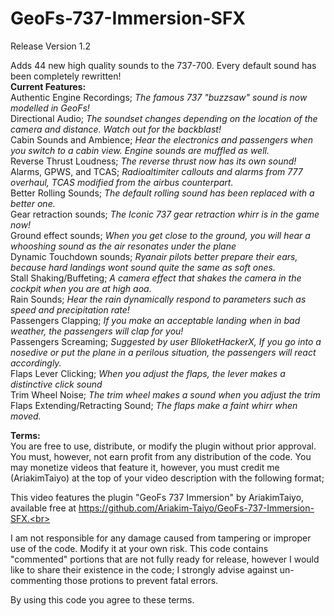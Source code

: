 # GeoFs-737-Immersion-SFX

Release Version 1.2

Adds 44 new high quality sounds to the 737-700. Every default sound has been completely rewritten!<br>
**Current Features:**<br>
Authentic Engine Recordings; *The famous 737 "buzzsaw" sound is now modelled in GeoFs!*<br>
Directional Audio; *The soundset changes depending on the location of the camera and distance. Watch out for the backblast!*<br>
Cabin Sounds and Ambience; *Hear the electronics and passengers when you switch to a cabin view. Engine sounds are muffled as well.* <br>
Reverse Thrust Loudness; *The reverse thrust now has its own sound!*<br>
Alarms, GPWS, and TCAS; *Radioaltimiter callouts and alarms from 777 overhaul, TCAS modified from the airbus counterpart.* <br>
Better Rolling Sounds; *The default rolling sound has been replaced with a better one.*<br>
Gear retraction sounds; *The Iconic 737 gear retraction whirr is in the game now!*<br>
Ground effect sounds; *When you get close to the ground, you will hear a whooshing sound as the air resonates under the plane*<br>
Dynamic Touchdown sounds; *Ryanair pilots better prepare their ears, because hard landings wont sound quite the same as soft ones.*<br>
Stall Shaking/Buffeting; *A camera effect that shakes the camera in the cockpit when you are at high aoa.*<br>
Rain Sounds; *Hear the rain dynamically respond to parameters such as speed and precipitation rate!*<br>
Passengers Clapping; *If you make an acceptable landing when in bad weather, the passengers will clap for you!*<br>
Passengers Screaming; *Suggested by user BlloketHackerX, If you go into a nosedive or put the plane in a perilous situation, the passengers will react accordingly.*<br>
Flaps Lever Clicking; *When you adjust the flaps, the lever makes a distinctive click sound*<br>
Trim Wheel Noise; *The trim wheel makes a sound when you adjust the trim*<br>
Flaps Extending/Retracting Sound; *The flaps make a faint whirr when moved.*<br>



**Terms:**<br>
You are free to use, distribute, or modify the plugin without prior approval. You must, however, not earn profit from any distribution of the code. You may monetize videos that feature it, however, you must credit me (AriakimTaiyo) at the top of your video description with the following format;<br>

This video features the plugin "GeoFs 737 Immersion" by AriakimTaiyo, available free at https://github.com/Ariakim-Taiyo/GeoFs-737-Immersion-SFX.<br>

I am not responsible for any damage caused from tampering or improper use of the code. Modify it at your own risk. This code contains "commented" portions that are not fully ready for release, however I would like to share their existence in the code; I strongly advise against un-commenting those protions to prevent fatal errors.<br>

By using this code you agree to these terms. 
